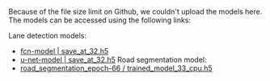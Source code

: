 Because of the file size limit on Github, we couldn't upload the models here. The models can be accessed using the following links:

Lane detection models: 
- [fcn-model | save_at_32.h5](https://www.kaggle.com/code/hikmatullahmohammadi/road-lane-detection-fcn-tusimple-dataset/output)
- [u-net-model | save_at_32.h5](https://www.kaggle.com/code/hikmatullahmohammadi/road-lane-detection-with-unet-tusimple-dataset/output)
Road segmentation model:
- [road_segmentation_epoch-66 / trained_model_33_cpu.h5](https://www.kaggle.com/code/hikmatullahmohammadi/road-segmentation-for-adas-bdd100k-cpu/output)
